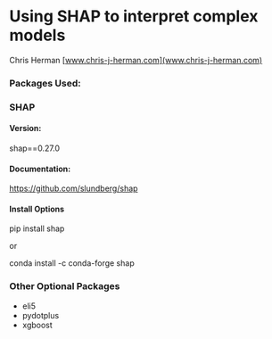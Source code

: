 # Using SHAP to interpret complex models


Chris Herman
[www.chris-j-herman.com](www.chris-j-herman.com)

### Packages Used:
### SHAP

#### Version:
shap==0.27.0

#### Documentation:
https://github.com/slundberg/shap

#### Install Options

pip install shap

or

conda install -c conda-forge shap


### Other Optional Packages
* eli5
* pydotplus
* xgboost
